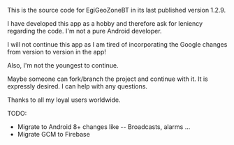 This is the source code for EgiGeoZoneBT in its last published version 1.2.9.

I have developed this app as a hobby and therefore ask for leniency regarding the code.
I'm not a pure Android developer.

I will not continue this app as I am tired of incorporating the Google changes from version to version in the app!

Also, I'm not the youngest to continue.

Maybe someone can fork/branch the project and continue with it. It is expressly desired.
I can help with any questions.

Thanks to all my loyal users worldwide.

TODO:
- Migrate to Android 8+ changes like
-- Broadcasts, alarms ...
- Migrate GCM to Firebase